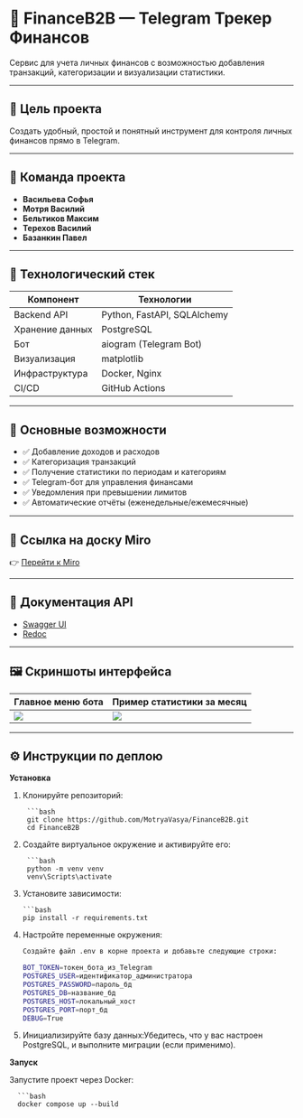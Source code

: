 # 💸 FinanceB2B — Telegram Трекер Финансов

Сервис для учета личных финансов с возможностью добавления транзакций, категоризации и визуализации статистики.

---

## 🚀 Цель проекта

Создать удобный, простой и понятный инструмент для контроля личных финансов прямо в Telegram.

---

## 👥 Команда проекта

- **Васильева Софья**  
- **Мотря Василий**  
- **Бельтиков Максим**  
- **Терехов Василий**  
- **Базанкин Павел**

---

## 🔧 Технологический стек

| Компонент        | Технологии                         |
|------------------|------------------------------------|
| Backend API      | Python, FastAPI, SQLAlchemy        |
| Хранение данных  | PostgreSQL                         |
| Бот              | aiogram (Telegram Bot)             |
| Визуализация     | matplotlib                         |
| Инфраструктура   | Docker, Nginx                      |
| CI/CD            | GitHub Actions                     |

---

## 🧠 Основные возможности

- ✅ Добавление доходов и расходов  
- ✅ Категоризация транзакций  
- ✅ Получение статистики по периодам и категориям  
- ✅ Telegram-бот для управления финансами  
- ✅ Уведомления при превышении лимитов  
- ✅ Автоматические отчёты (еженедельные/ежемесячные)

---

## 📍 Ссылка на доску Miro

👉 [Перейти к Miro](https://miro.com/app/board/uXjVIChNymM=/?share_link_id=154726940003)

---
## 📑 Документация API

- [Swagger UI](http://localhost/docs)  
- [Redoc](http://localhost/redoc)

---

## 🖼 Скриншоты интерфейса

| Главное меню бота            | Пример статистики за месяц      |
|------------------------------|----------------------------------|
| ![](тмтрио) | ![](crhbyy) |

---

## ⚙️ Инструкции по деплою

**Установка**

1. Клонируйте репозиторий:
   
        ```bash
        git clone https://github.com/MotryaVasya/FinanceB2B.git
        cd FinanceB2B
   
2. Создайте виртуальное окружение и активируйте его:

        ```bash
        python -m venv venv
        venv\Scripts\activate

3. Установите зависимости:
   
       ```bash
       pip install -r requirements.txt

4. Настройте переменные окружения:
   
      ```bash
      Создайте файл .env в корне проекта и добавьте следующие строки:
      
      BOT_TOKEN=токен_бота_из_Telegram
      POSTGRES_USER=идентификатор_администратора
      POSTGRES_PASSWORD=пароль_бд
      POSTGRES_DB=название_бд
      POSTGRES_HOST=локальный_хост
      POSTGRES_PORT=порт_бд
      DEBUG=True

5. Инициализируйте базу данных:Убедитесь, что у вас настроен PostgreSQL, и выполните миграции (если применимо).



**Запуск**

Запустите проект через Docker:

      ```bash
      docker compose up --build


